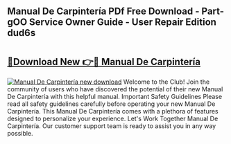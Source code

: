 ## Manual De Carpintería PDf Free Download - Part-gOO Service Owner Guide - User Repair Edition dud6s

# <h2><a href="http://bc39051.oget.top/?id=Manual+De+Carpinter%c3%ada">🔗Download New 👉🔴 Manual De Carpintería</a></h2>

[![Manual De Carpintería new download](https://i.imgur.com/5g1atiW.png)](http://bc39051.oget.top/?id=Manual+De+Carpinter%c3%ada)
Welcome to the Club! Join the community of users who have discovered the potential of their new Manual De Carpintería with this helpful manual. Important Safety Guidelines Please read all safety guidelines carefully before operating your new Manual De Carpintería. This Manual De Carpintería comes with a plethora of features designed to personalize your experience. Let's Work Together Manual De Carpintería. Our customer support team is ready to assist you in any way possible.
